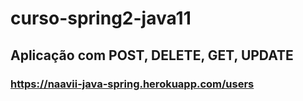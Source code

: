 # curso-spring2-java11
## Aplicação com POST, DELETE, GET, UPDATE
### https://naavii-java-spring.herokuapp.com/users
